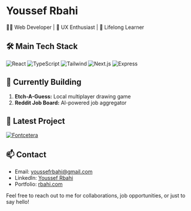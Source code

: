 # Youssef Rbahi

👨‍💻 Web Developer | 🎨 UX Enthusiast | 🌱 Lifelong Learner

## 🛠️ Main Tech Stack

![React](https://img.shields.io/badge/-React-61DAFB?style=flat-square&logo=react&logoColor=white)
![TypeScript](https://img.shields.io/badge/-TypeScript-3178C6?style=flat-square&logo=typescript&logoColor=ffffff)
![Tailwind](https://img.shields.io/badge/-Tailwind-38B2AC?style=flat-square&logo=tailwind-css&logoColor=white)
![Next.js](https://img.shields.io/badge/-Next.js-000000?style=flat-square&logo=next.js&logoColor=white)
![Express](https://img.shields.io/badge/-Express-000000?style=flat-square&logo=express&logoColor=white)


## 🚀 Currently Building

1. **Etch-A-Guess:** Local multiplayer drawing game
2. **Reddit Job Board:** AI-powered job aggregator

## 🌟 Latest Project

[![Fontcetera](https://github-readme-stats.vercel.app/api/pin/?username=youssefrbahi&repo=fontcetera)](https://github.com/youssefrbahi/fontcetera)


## 📫 Contact

- Email: youssefrbahi@gmail.com
- LinkedIn: [Youssef Rbahi](https://linkedin.com/in/youssefrbahi)
- Portfolio: [rbahi.com](https://rbahi.com)

Feel free to reach out to me for collaborations, job opportunities, or just to say hello!
